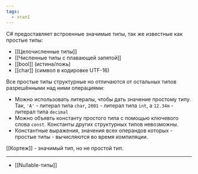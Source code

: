 ```yaml
---
tags:
  - этап1
---
```


C# предоставляет встроенные значимые типы, так же известные как простые типы:

- [[Целочисленные типы]]
- [[Численные типы с плавающей запятой]]
- [[bool]] (истина/ложь)
- [[char]] (символ в кодировке UTF-16)

Все простые типы структурные но отличаются от остальных типов разрешёнными над ними операциями:

- Можно использовать литералы, чтобы дать значение простому типу. Так, `'A'` - литерал типа `char`, `2001` - литерал типа `int`, а `12.34m` - литерал типа `decimal`
- Можно объявть константу простого типа с помощью ключевого слова `const`. Константы других структурных типов невозможны.
- Константные выражения, значения всех операндов которых - простые типы - вычисляются во время компиляции.

[[Кортеж]] - значимый тип, но не простой тип.

---
- [[Nullable-типы]]
